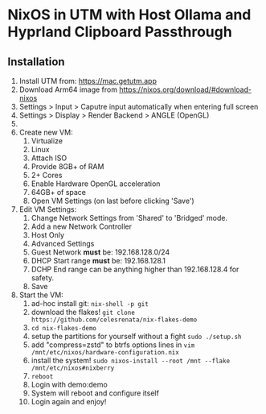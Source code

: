 # NixOS in UTM with Host Ollama and Hyprland Clipboard Passthrough

## Installation
1. Install UTM from: https://mac.getutm.app
2. Download Arm64 image from https://nixos.org/download/#download-nixos
3. Settings > Input > Caputre input automatically when entering full screen
4. Settings > Display > Render Backend > ANGLE (OpenGL)
5. 
6. Create new VM:
   1. Virtualize
   2. Linux
   3. Attach ISO
   4. Provide 8GB+ of RAM
   5. 2+ Cores
   6. Enable Hardware OpenGL acceleration
   7. 64GB+ of space
   8. Open VM Settings (on last before clicking 'Save')
7. Edit VM Settings:
   1. Change Network Settings from 'Shared' to 'Bridged' mode.
   2. Add a new Network Controller
   3. Host Only
   4. Advanced Settings
   5. Guest Network **must** be: 192.168.128.0/24
   6. DHCP Start range **must** be: 192.168.128.1
   7. DCHP End range can be anything higher than 192.168.128.4 for safety.
   8. Save
8. Start the VM:
   1. ad-hoc install git: `nix-shell -p git`
   2. download the flakes! `git clone https://github.com/celesrenata/nix-flakes-demo`
   3. `cd nix-flakes-demo`
   4. setup the partitions for yourself without a fight `sudo ./setup.sh`
   5. add "compress=zstd" to btrfs options lines in `vim /mnt/etc/nixos/hardware-configuration.nix`
   6. install the system! `sudo nixos-install --root /mnt --flake /mnt/etc/nixos#nixberry`
   7. `reboot`
   8. Login with demo:demo
   9. System will reboot and configure itself
   10. Login again and enjoy!

